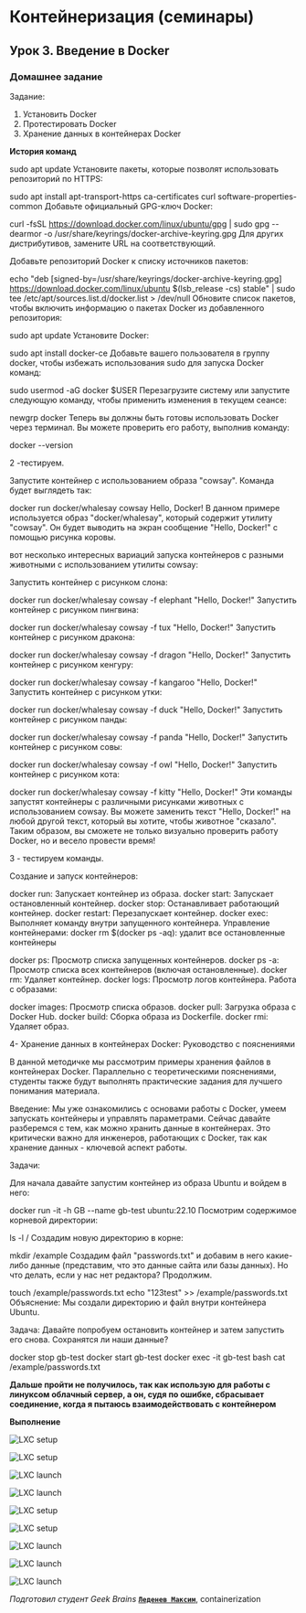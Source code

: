 # Контейнеризация (семинары)


## Урок 3. Введение в Docker

### **Домашнее задание**

Задание:
1) Установить Docker
2) Протестировать Docker
3) Хранение данных в контейнерах Docker


**История команд**

sudo apt update
Установите пакеты, которые позволят использовать репозиторий по HTTPS:

sudo apt install apt-transport-https ca-certificates curl software-properties-common
Добавьте официальный GPG-ключ Docker:

curl -fsSL https://download.docker.com/linux/ubuntu/gpg | sudo gpg --dearmor -o /usr/share/keyrings/docker-archive-keyring.gpg
Для других дистрибутивов, замените URL на соответствующий.

Добавьте репозиторий Docker к списку источников пакетов:

echo "deb [signed-by=/usr/share/keyrings/docker-archive-keyring.gpg] https://download.docker.com/linux/ubuntu $(lsb_release -cs) stable" | sudo tee /etc/apt/sources.list.d/docker.list > /dev/null
Обновите список пакетов, чтобы включить информацию о пакетах Docker из добавленного репозитория:

sudo apt update
Установите Docker:

sudo apt install docker-ce
Добавьте вашего пользователя в группу docker, чтобы избежать использования sudo для запуска Docker команд:

sudo usermod -aG docker $USER
Перезагрузите систему или запустите следующую команду, чтобы применить изменения в текущем сеансе:

newgrp docker
Теперь вы должны быть готовы использовать Docker через терминал. Вы можете проверить его работу, выполнив команду:

docker --version


2 -тестируем.

Запустите контейнер с использованием образа "cowsay". Команда будет выглядеть так:

docker run docker/whalesay cowsay Hello, Docker!
В данном примере используется образ "docker/whalesay", который содержит утилиту "cowsay". Он будет выводить на экран сообщение "Hello, Docker!" с помощью рисунка коровы.

вот несколько интересных вариаций запуска контейнеров с разными животными с использованием утилиты cowsay:

Запустить контейнер с рисунком слона:

docker run docker/whalesay cowsay -f elephant "Hello, Docker!"
Запустить контейнер с рисунком пингвина:

docker run docker/whalesay cowsay -f tux "Hello, Docker!"
Запустить контейнер с рисунком дракона:

docker run docker/whalesay cowsay -f dragon "Hello, Docker!"
Запустить контейнер с рисунком кенгуру:

docker run docker/whalesay cowsay -f kangaroo "Hello, Docker!"
Запустить контейнер с рисунком утки:

docker run docker/whalesay cowsay -f duck "Hello, Docker!"
Запустить контейнер с рисунком панды:

docker run docker/whalesay cowsay -f panda "Hello, Docker!"
Запустить контейнер с рисунком совы:

docker run docker/whalesay cowsay -f owl "Hello, Docker!"
Запустить контейнер с рисунком кота:

docker run docker/whalesay cowsay -f kitty "Hello, Docker!"
Эти команды запустят контейнеры с различными рисунками животных с использованием cowsay. Вы можете заменить текст "Hello, Docker!" на любой другой текст, который вы хотите, чтобы животное "сказало". Таким образом, вы сможете не только визуально проверить работу Docker, но и весело провести время!

3 - тестируем команды.

Создание и запуск контейнеров:

docker run: Запускает контейнер из образа.
docker start: Запускает остановленный контейнер.
docker stop: Останавливает работающий контейнер.
docker restart: Перезапускает контейнер.
docker exec: Выполняет команду внутри запущенного контейнера.
Управление контейнерами:
docker rm $(docker ps -aq): удалит все остановленные контейнеры


docker ps: Просмотр списка запущенных контейнеров.
docker ps -a: Просмотр списка всех контейнеров (включая остановленные).
docker rm: Удаляет контейнер.
docker logs: Просмотр логов контейнера.
Работа с образами:

docker images: Просмотр списка образов.
docker pull: Загрузка образа с Docker Hub.
docker build: Сборка образа из Dockerfile.
docker rmi: Удаляет образ.


4- Хранение данных в контейнерах Docker: Руководство с пояснениями

В данной методичке мы рассмотрим примеры хранения файлов в контейнерах Docker. Параллельно с теоретическими пояснениями, студенты также будут выполнять практические задания для лучшего понимания материала.

Введение:
Мы уже ознакомились с основами работы с Docker, умеем запускать контейнеры и управлять параметрами. Сейчас давайте разберемся с тем, как можно хранить данные в контейнерах. Это критически важно для инженеров, работающих с Docker, так как хранение данных - ключевой аспект работы.

Задачи:

Для начала давайте запустим контейнер из образа Ubuntu и войдем в него:

docker run -it -h GB --name gb-test ubuntu:22.10
Посмотрим содержимое корневой директории:

ls -l /
Создадим новую директорию в корне:

mkdir /example
Создадим файл "passwords.txt" и добавим в него какие-либо данные (представим, что это данные сайта или базы данных). Но что делать, если у нас нет редактора? Продолжим.

touch /example/passwords.txt
echo "123test" >> /example/passwords.txt
Объяснение:
Мы создали директорию и файл внутри контейнера Ubuntu.

Задача:
Давайте попробуем остановить контейнер и затем запустить его снова. Сохранятся ли наши данные?

docker stop gb-test
docker start gb-test
docker exec -it gb-test bash
cat /example/passwords.txt


**Дальше пройти не получилось, так как использую для работы с линуксом облачный сервер, а он, судя по ошибке, сбрасывает соединение, когда я пытаюсь взаимодействовать с контейнером**

**Выполнение**

![LXC setup](https://github.com/ScarletStranger/containerization/blob/main/Seminar3/Pics/1.png)

![LXC setup](https://github.com/ScarletStranger/containerization/blob/main/Seminar3/Pics/2.png)

![LXC launch](https://github.com/ScarletStranger/containerization/blob/main/Seminar3/Pics/3.png)

![LXC launch](https://github.com/ScarletStranger/containerization/blob/main/Seminar3/Pics/4.png)

![LXC setup](https://github.com/ScarletStranger/containerization/blob/main/Seminar3/Pics/5.png)

![LXC setup](https://github.com/ScarletStranger/containerization/blob/main/Seminar3/Pics/6.png)

![LXC launch](https://github.com/ScarletStranger/containerization/blob/main/Seminar3/Pics/7.png)

![LXC launch](https://github.com/ScarletStranger/containerization/blob/main/Seminar3/Pics/8.png)

![LXC launch](https://github.com/ScarletStranger/containerization/blob/main/Seminar3/Pics/9.png)

*Подготовил студент Geek Brains* [**`Леденев Максим`**](https://github.com/ScarletStranger), containerization
